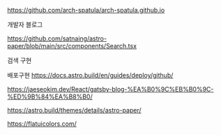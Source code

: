 https://github.com/arch-spatula/arch-spatula.github.io

개발자 블로그

https://github.com/satnaing/astro-paper/blob/main/src/components/Search.tsx

검색 구현

배포구현
https://docs.astro.build/en/guides/deploy/github/

https://jaeseokim.dev/React/gatsby-blog-%EA%B0%9C%EB%B0%9C-%ED%9B%84%EA%B8%B0/

https://astro.build/themes/details/astro-paper/

https://flatuicolors.com/
